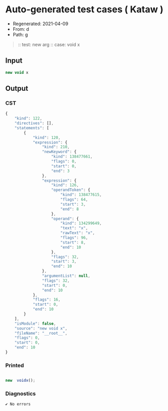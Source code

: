 # Auto-generated test cases ( Kataw )
- Regenerated: 2021-04-09
- From: d
- Path: g
> :: test: new arg
> :: case: void x
## Input

`````js
new void x
`````

## Output

### CST

```javascript
{
    "kind": 122,
    "directives": [],
    "statements": [
        {
            "kind": 120,
            "expression": {
                "kind": 210,
                "newKeyword": {
                    "kind": 138477661,
                    "flags": 0,
                    "start": 0,
                    "end": 3
                },
                "expression": {
                    "kind": 126,
                    "operandToken": {
                        "kind": 138477615,
                        "flags": 64,
                        "start": 3,
                        "end": 8
                    },
                    "operand": {
                        "kind": 134299649,
                        "text": "x",
                        "rawText": "x",
                        "flags": 96,
                        "start": 8,
                        "end": 10
                    },
                    "flags": 32,
                    "start": 3,
                    "end": 10
                },
                "argumentList": null,
                "flags": 32,
                "start": 0,
                "end": 10
            },
            "flags": 16,
            "start": 0,
            "end": 10
        }
    ],
    "isModule": false,
    "source": "new void x",
    "fileName": "__root__",
    "flags": 0,
    "start": 0,
    "end": 10
}
```

### Printed

```javascript

new  voidx();
```

### Diagnostics

```javascript
✔ No errors
```

